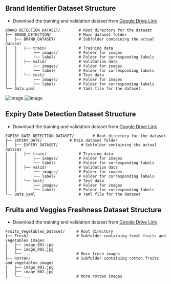 ## Brand Identifier Dataset Structure
* Download the training and validation dataset from [Google Drive Link](https://drive.google.com/file/d/1W94lbECBmAwtbmiAmRm9vaEMjEmtmIIc/view?usp=sharing)
```
BRAND DETECTION DATASET/        # Root directory for the dataset
├── BRAND_DETECTION/            # Main dataset folder
│   ├── BRAND_DATASET/          # Subfolder containing the actual dataset
│   │   ├── train/              # Training data
│   │       ├── images/         # Folder for images
│   │       └── label/          # Folder for corresponding labels
│   │   ├── valid/              # Validation data
│   │       ├── images/         # Folder for images
│   │       └── label/          # Folder for corresponding labels
│   │   └── test/               # Test data
│   │       ├── images/         # Folder for images
│   │       └── label/          # Folder for corresponding labels
└── Data.yaml                   # Yaml file for the dataset
```
![image](https://github.com/user-attachments/assets/949a8235-898c-45e2-a637-c86a23395958)
![image](https://github.com/user-attachments/assets/ad5d7da0-a75f-4989-8896-263234b53c17)



## Expiry Date Detection Dataset Structure
* Download the training and validation dataset from [Google Drive Link](https://drive.google.com/file/d/1KBuxtRL0T0_ZsMyiLJX0Xzlr8ijLmcGJ/view?usp=sharing)
```
EXPIRY DATE DETECTION DATASET/        # Root directory for the dataset
├── EXPIRY_DATE/            # Main dataset folder
│   ├── EXPIRY_DATASET/          # Subfolder containing the actual dataset
│   │   ├── train/              # Training data
│   │       ├── images/         # Folder for images
│   │       └── label/          # Folder for corresponding labels
│   │   ├── valid/              # Validation data
│   │       ├── images/         # Folder for images
│   │       └── label/          # Folder for corresponding labels
│   │   └── test/               # Test data
│   │       ├── images/         # Folder for images
│   │       └── label/          # Folder for corresponding labels
└── Data.yaml                   # Yaml file for the dataset
```

## Fruits and Veggies Freshness Dataset Structure

* Download the training and validation dataset from [Google Drive Link](https://drive.google.com/file/d/10368tEQz-8n165KKnOravn3IpcsPBDEM/view)
```
Fruits_Vegetables_Dataset/     # Root directory
├── Fresh/                     # Subfolder containing fresh fruits and vegetables images
│   ├── image_001.jpg
│   ├── image_002.jpg
│   └── ...                    # More fresh images
├── Rotten/                    # Subfolder containing rotten fruits and vegetables images
│   ├── image_001.jpg
│   ├── image_002.jpg
│   └── ...                    # More rotten images
```
